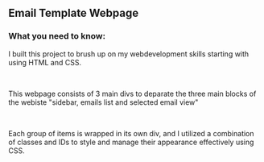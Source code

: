 ## Email Template Webpage 

### What you need to know:
<p> I built this project to brush up on my webdevelopment skills starting with using HTML and CSS. </p>

<br>

<p> This webpage consists of 3 main divs to deparate the three main blocks of the webiste "sidebar, emails list and selected email view" </p>

<br> 

<p> Each group of items is wrapped in its own div, and I utilized a combination of classes and IDs to style and manage their appearance effectively using CSS. </p>